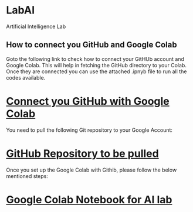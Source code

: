 # LabAI
Artificial Intelligence Lab 

## How to connect you GitHub and Google Colab

Goto the following link to check how to connect your GitHUb account and Google Colab. This will help in fetching the GitHub directory to your Colab. Once they are connected you can use the attached .ipnyb file to run all the codes available. 


# [Connect you GitHub with Google Colab](https://medium.com/analytics-vidhya/how-to-use-google-colab-with-github-via-google-drive-68efb23a42d)


You need to pull the following Git repository to your Google Account:

# [GitHub Repository to be pulled](https://github.com/aimacode/aima-python)

Once you set up the Google Colab with Githib, please follow the below mentioned steps:

# [Google Colab Notebook for AI lab](https://github.com/drvinaykumar/LabAI/blob/83d7fa45ef76a92f663d89a79e653af3d3bc0fc5/GitwithColab.ipynb)


